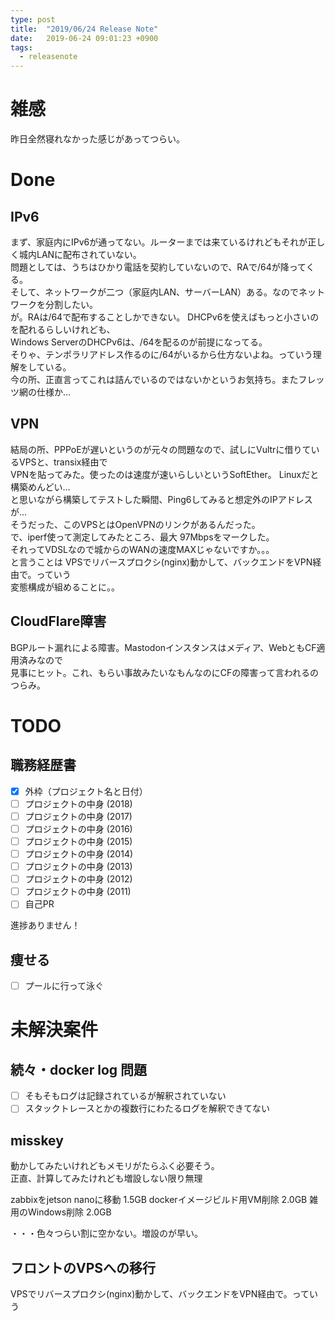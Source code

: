 ```yaml
---
type: post
title:  "2019/06/24 Release Note"
date:   2019-06-24 09:01:23 +0900
tags:
  - releasenote
---
```

# 雑感

昨日全然寝れなかった感じがあってつらい。

# Done

## IPv6 

まず、家庭内にIPv6が通ってない。ルーターまでは来ているけれどもそれが正しく城内LANに配布されていない。  
問題としては、うちはひかり電話を契約していないので、RAで/64が降ってくる。  
そして、ネットワークが二つ（家庭内LAN、サーバーLAN）ある。なのでネットワークを分割したい。  
が。RAは/64で配布することしかできない。 DHCPv6を使えばもっと小さいのを配れるらしいけれども、  
Windows ServerのDHCPv6は、/64を配るのが前提になってる。  
そりゃ、テンポラリアドレス作るのに/64がいるから仕方ないよね。っていう理解をしている。  
今の所、正直言ってこれは詰んでいるのではないかというお気持ち。またフレッツ網の仕様か…  

## VPN

結局の所、PPPoEが遅いというのが元々の問題なので、試しにVultrに借りているVPSと、transix経由で  
VPNを貼ってみた。使ったのは速度が速いらしいというSoftEther。 Linuxだと構築めんどい…  
と思いながら構築してテストした瞬間、Ping6してみると想定外のIPアドレスが…  
そうだった、このVPSとはOpenVPNのリンクがあるんだった。  
で、iperf使って測定してみたところ、最大 97Mbpsをマークした。  
それってVDSLなので城からのWANの速度MAXじゃないですか。。。  
と言うことは VPSでリバースプロクシ(nginx)動かして、バックエンドをVPN経由で。っていう  
変態構成が組めることに。。

## CloudFlare障害

BGPルート漏れによる障害。Mastodonインスタンスはメディア、WebともCF適用済みなので  
見事にヒット。これ、もらい事故みたいなもんなのにCFの障害って言われるのつらみ。

# TODO 

## 職務経歴書

- [x] 外枠（プロジェクト名と日付）
- [ ] プロジェクトの中身 (2018)
- [ ] プロジェクトの中身 (2017)
- [ ] プロジェクトの中身 (2016)
- [ ] プロジェクトの中身 (2015)
- [ ] プロジェクトの中身 (2014)
- [ ] プロジェクトの中身 (2013)
- [ ] プロジェクトの中身 (2012)
- [ ] プロジェクトの中身 (2011)
- [ ] 自己PR

進捗ありません！

## 痩せる

- [ ] プールに行って泳ぐ

# 未解決案件

## 続々・docker log 問題

- [ ] そもそもログは記録されているが解釈されていない
- [ ] スタックトレースとかの複数行にわたるログを解釈できてない

## misskey

動かしてみたいけれどもメモリがたらふく必要そう。  
正直、計算してみたけれども増設しない限り無理

zabbixをjetson nanoに移動    1.5GB
dockerイメージビルド用VM削除   2.0GB
雑用のWindows削除            2.0GB

・・・色々つらい割に空かない。増設のが早い。

## フロントのVPSへの移行

VPSでリバースプロクシ(nginx)動かして、バックエンドをVPN経由で。っていう  
